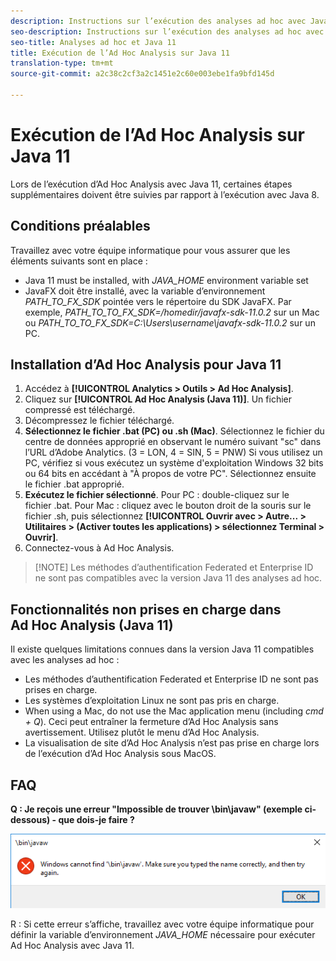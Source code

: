 ```yaml
---
description: Instructions sur l’exécution des analyses ad hoc avec Java 11.
seo-description: Instructions sur l’exécution des analyses ad hoc avec Java 11.
seo-title: Analyses ad hoc et Java 11
title: Exécution de l’Ad Hoc Analysis sur Java 11
translation-type: tm+mt
source-git-commit: a2c38c2cf3a2c1451e2c60e003ebe1fa9bfd145d

---
```



# Exécution de l’Ad Hoc Analysis sur Java 11

Lors de l’exécution d’Ad Hoc Analysis avec Java 11, certaines étapes supplémentaires doivent être suivies par rapport à l’exécution avec Java 8.

## Conditions préalables

Travaillez avec votre équipe informatique pour vous assurer que les éléments suivants sont en place :

* Java 11 must be installed, with *JAVA_HOME* environment variable set
* JavaFX doit être installé, avec la variable d’environnement *PATH_TO_FX_SDK* pointée vers le répertoire du SDK JavaFX. Par exemple, *PATH_TO_TO_FX_SDK=/homedir/javafx-sdk-11.0.2* sur un Mac ou *PATH_TO_TO_FX_SDK=C:\Users\username\javafx-sdk-11.0.2* sur un PC.

## Installation d’Ad Hoc Analysis pour Java 11

1. Accédez à **[!UICONTROL Analytics &gt; Outils &gt; Ad Hoc Analysis]**.
1. Cliquez sur **[!UICONTROL Ad Hoc Analysis (Java 11)]**. Un fichier compressé est téléchargé.
1. Décompressez le fichier téléchargé.
1. **Sélectionnez le fichier .bat (PC) ou .sh (Mac)**. Sélectionnez le fichier du centre de données approprié en observant le numéro suivant "sc" dans l’URL d’Adobe Analytics. (3 = LON, 4 = SIN, 5 = PNW) Si vous utilisez un PC, vérifiez si vous exécutez un système d'exploitation Windows 32 bits ou 64 bits en accédant à "À propos de votre PC". Sélectionnez ensuite le fichier .bat approprié.
1. **Exécutez le fichier sélectionné**. Pour PC : double-cliquez sur le fichier .bat. Pour Mac : cliquez avec le bouton droit de la souris sur le fichier .sh, puis sélectionnez **[!UICONTROL Ouvrir avec &gt; Autre... &gt; Utilitaires &gt; (Activer toutes les applications) &gt; sélectionnez Terminal &gt; Ouvrir]**.
1. Connectez-vous à Ad Hoc Analysis.

> [!NOTE] Les méthodes d’authentification Federated et Enterprise ID ne sont pas compatibles avec la version Java 11 des analyses ad hoc.

## Fonctionnalités non prises en charge dans Ad Hoc Analysis (Java 11)

Il existe quelques limitations connues dans la version Java 11 compatibles avec les analyses ad hoc :

* Les méthodes d’authentification Federated et Enterprise ID ne sont pas prises en charge.
* Les systèmes d’exploitation Linux ne sont pas pris en charge.
* When using a Mac, do not use the Mac application menu (including *cmd + Q*). Ceci peut entraîner la fermeture d’Ad Hoc Analysis sans avertissement. Utilisez plutôt le menu d’Ad Hoc Analysis.
* La visualisation de site d’Ad Hoc Analysis n’est pas prise en charge lors de l’exécution d’Ad Hoc Analysis sous MacOS.

## FAQ

**Q : Je reçois une erreur "Impossible de trouver \bin\javaw" (exemple ci-dessous) - que dois-je faire ?**

![](/help/analyze/ad-hoc-analysis/assets/error-java.png)

R : Si cette erreur s’affiche, travaillez avec votre équipe informatique pour définir la variable d’environnement *JAVA_HOME* nécessaire pour exécuter Ad Hoc Analysis avec Java 11.